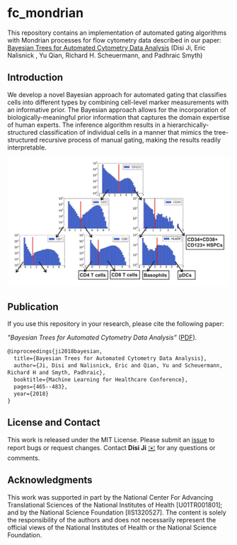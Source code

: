 # fc_mondrian

This repository contains an implementation of automated gating algorithms with Mondrian processes for flow cytometry data described in our paper: 
[Bayesian Trees for Automated Cytometry Data Analysis](http://proceedings.mlr.press/v85/ji18a/ji18a.pdf)
(Disi Ji, Eric Nalisnick , Yu Qian, Richard H. Scheuermann, and Padhraic Smyth)


## Introduction
We develop a novel Bayesian approach for automated gating that
classifies cells into different types by combining cell-level marker measurements with an informative prior. The Bayesian approach allows for the incorporation of biologically-meaningful prior
information that captures the domain expertise of human experts. The inference algorithm results in a hierarchically-structured classification of individual cells in a manner that mimics the
tree-structured recursive process of manual gating, making the results readily interpretable.

<p align="center">
  <img src="figures/fig-small_tree.jpg" width="500" title="hover text">
</p>



## Publication
If you use this repository in your research, please cite the following paper:

_"Bayesian Trees for Automated Cytometry Data Analysis"_ ([PDF](http://proceedings.mlr.press/v85/ji18a)).

    @inproceedings{ji2018bayesian,
      title={Bayesian Trees for Automated Cytometry Data Analysis},
      author={Ji, Disi and Nalisnick, Eric and Qian, Yu and Scheuermann, Richard H and Smyth, Padhraic},
      booktitle={Machine Learning for Healthcare Conference},
      pages={465--483},
      year={2018}
    }

## License and Contact

This work is released under the MIT License.
Please submit an [issue](https://github.com/disiji/fc_mondrian/issues/new) to report bugs or request changes. 
Contact **Disi Ji** [:envelope:](mailto:disij@uci.edu) for any questions or comments. 


## Acknowledgments
This work was supported in part by the National Center For Advancing Translational Sciences of
the National Institutes of Health [U01TR001801]; and by the National Science Foundation [IIS1320527]. The content is solely the responsibility of the authors and does not necessarily represent
the official views of the National Institutes of Health or the National Science Foundation.
